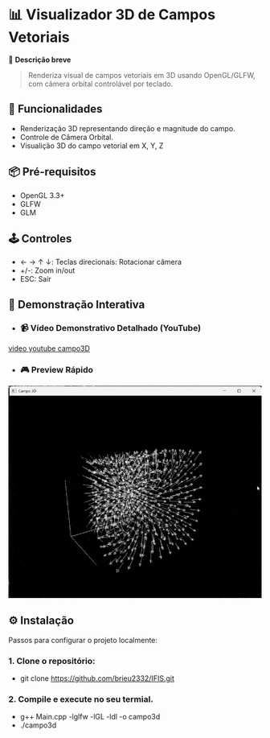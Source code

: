 # 📊 Visualizador 3D de Campos Vetoriais

🔹 **Descrição breve**  
  
> Renderiza visual de campos vetoriais em 3D usando OpenGL/GLFW, com câmera orbital controlável por teclado.

## 🚀 **Funcionalidades**  
- Renderização 3D representando direção e magnitude do campo.
- Controle de Câmera Orbital.
- Visualição 3D do campo vetorial em X, Y, Z

## 📦 **Pré-requisitos**  
- OpenGL 3.3+
- GLFW
- GLM

## 🕹️ **Controles**
- ← → ↑ ↓: Teclas direcionais: Rotacionar câmera
- +/-: Zoom in/out
- ESC: Sair

## 🎥 Demonstração Interativa
- ### 📹 Vídeo Demonstrativo Detalhado (YouTube)
[video youtube campo3D](https://youtu.be/Gr2EPdGQ6fE)

- ### 🎮 Preview Rápido
![GIF do projeto](campo_gif.gif)

## ⚙️ **Instalação**  
Passos para configurar o projeto localmente:  

### 1. Clone o repositório:
-  git clone https://github.com/brieu2332/IFIS.git
  
### 2. Compile e execute no seu termial.
- g++ Main.cpp -lglfw -lGL -ldl -o campo3d
- ./campo3d
    
